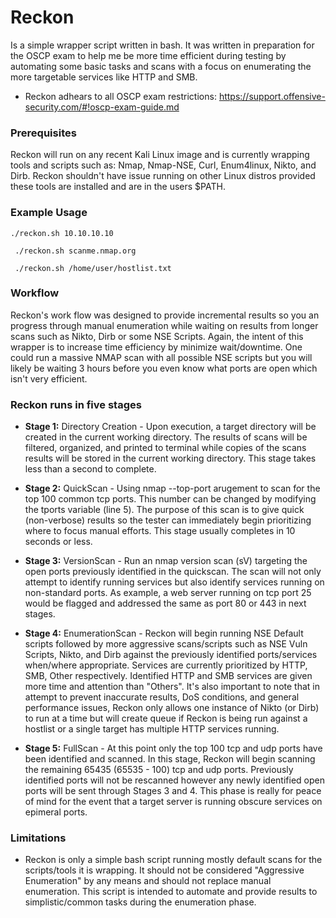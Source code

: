 # Reckon
Is a simple wrapper script written in bash. It was written in preparation for the OSCP exam to help me be more time efficient during testing by automating some basic tasks and scans with a focus on enumerating the more targetable services like HTTP and SMB.

* Reckon adhears to all OSCP exam restrictions: https://support.offensive-security.com/#!oscp-exam-guide.md

### Prerequisites
Reckon will run on any recent Kali Linux image and is currently wrapping tools and scripts such as: Nmap, Nmap-NSE, Curl, Enum4linux, Nikto, and Dirb. Reckon shouldn't have issue running on other Linux distros provided these tools are installed and are in the users $PATH.

### Example Usage
``` ./reckon.sh 10.10.10.10 ```

``` ./reckon.sh scanme.nmap.org```

``` ./reckon.sh /home/user/hostlist.txt```

### Workflow
Reckon's work flow was designed to provide incremental results so you an progress through manual enumeration while waiting on results from longer scans such as Nikto, Dirb or some NSE Scripts. Again, the intent of this wrapper is to increase time efficiency by minimize wait/downtime. One could run a massive NMAP scan with all possible NSE scripts but you will likely be waiting 3 hours before you even know what ports are open which isn't very efficient.

### Reckon runs in five stages

* <b>Stage 1:</b> Directory Creation - Upon execution, a target directory will be created in the current working directory. The results of scans will be filtered, organized, and printed to terminal while copies of the scans results will be stored in the current working directory. This stage takes less than a second to complete.

* <b>Stage 2:</b> QuickScan - Using nmap --top-port arugement to scan for the top 100 common tcp ports. This number can be changed by modifying the tports variable (line 5). The purpose of this scan is to give quick (non-verbose) results so the tester can immediately begin prioritizing where to focus manual efforts. This stage usually completes in 10 seconds or less.

* <b>Stage 3:</b> VersionScan - Run an nmap version scan (sV) targeting the open ports previously identified in the quickscan. The scan will not only attempt to identify running services but also identify services running on non-standard ports. As example, a web server running on tcp port 25 would be flagged and addressed the same as port 80 or 443 in next stages.

* <b>Stage 4:</b> EnumerationScan - Reckon will begin running NSE Default scripts followed by more aggressive scans/scripts such as NSE Vuln Scripts, Nikto, and Dirb against the previously identified ports/services when/where appropriate. Services are currently prioritized by HTTP, SMB, Other respectively. Identified HTTP and SMB services are given more time and attention than "Others". It's also important to note that in attempt to prevent inaccurate results, DoS conditions, and general performance issues, Reckon only allows one instance of Nikto (or Dirb) to run at a time but will create queue if Reckon is being run against a hostlist or a single target has multiple HTTP services running. 

* <b>Stage 5:</b> FullScan - At this point only the top 100 tcp and udp ports have been identified and scanned. In this stage, Reckon will begin scanning the remaining 65435 (65535 - 100) tcp and udp ports. Previously identified ports will not be rescanned however any newly identified open ports will be sent through Stages 3 and 4. This phase is really for peace of mind for the event that a target server is running obscure services on epimeral ports. 

### Limitations
* Reckon is only a simple bash script running mostly default scans for the scripts/tools it is wrapping. It should not be considered "Aggressive Enumeration" by any means and should not replace manual enumeration. This script is intended to automate and provide results to simplistic/common tasks during the enumeration phase.

